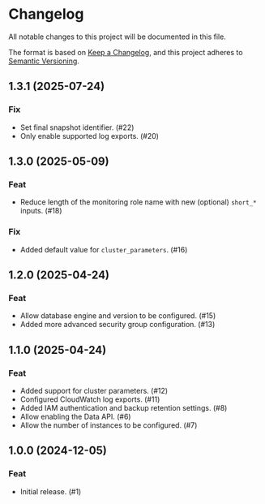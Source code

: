 # Changelog

All notable changes to this project will be documented in this file.

The format is based on [Keep a Changelog](https://keepachangelog.com/en/1.1.0/),
and this project adheres to
[Semantic Versioning](https://semver.org/spec/v2.0.0.html).

## 1.3.1 (2025-07-24)

### Fix

- Set final snapshot identifier. (#22)
- Only enable supported log exports. (#20)

## 1.3.0 (2025-05-09)

### Feat

- Reduce length of the monitoring role name with new (optional) `short_*` inputs. (#18)

### Fix

- Added default value for `cluster_parameters`. (#16)

## 1.2.0 (2025-04-24)

### Feat

- Allow database engine and version to be configured. (#15)
- Added more advanced security group configuration. (#13)

## 1.1.0 (2025-04-24)

### Feat

- Added support for cluster parameters. (#12)
- Configured CloudWatch log exports. (#11)
- Added IAM authentication and backup retention settings. (#8)
- Allow enabling the Data API. (#6)
- Allow the number of instances to be configured. (#7)

## 1.0.0 (2024-12-05)

### Feat

- Initial release. (#1)
